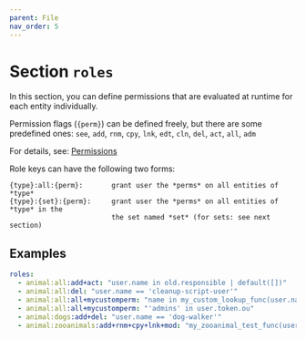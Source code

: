```yaml
---
parent: File
nav_order: 5
---
```


# Section `roles`

In this section, you can define permissions that are evaluated at runtime for
each entity individually.

Permission flags (`{perm}`) can be defined freely, but there are some predefined
ones: `see`, `add`, `rnm`, `cpy`, `lnk`, `edt`, `cln`, `del`, `act`, `all`, `adm`

For details, see: [Permissions](../perms.md)

Role keys can have the following two forms:

    {type}:all:{perm}:       grant user the *perms* on all entities of *type*
    {type}:{set}:{perm}:     grant user the *perms* on all entities of *type* in the
                             the set named *set* (for sets: see next section)

## Examples

```yaml
roles:
  - animal:all:add+act: "user.name in old.responsible | default([])"
  - animal:all:del: "user.name == 'cleanup-script-user'"
  - animal:all:all+mycustomperm: "name in my_custom_lookup_func(user.name)"
  - animal:all:all+mycustomperm: "'admins' in user.token.ou"
  - animal:dogs:add+del: "user.name == 'dog-walker'"
  - animal:zooanimals:add+rnm+cpy+lnk+mod: "my_zooanimal_test_func(user.name)"
```
